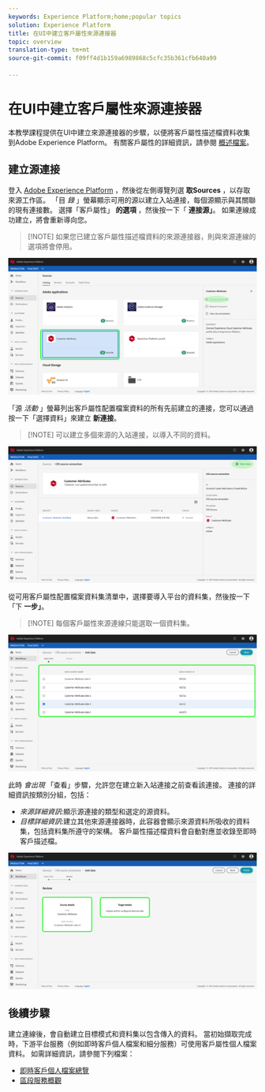 ```yaml
---
keywords: Experience Platform;home;popular topics
solution: Experience Platform
title: 在UI中建立客戶屬性來源連接器
topic: overview
translation-type: tm+mt
source-git-commit: f09ff4d1b159a6989868c5cfc35b361cfb640a99

---
```



# 在UI中建立客戶屬性來源連接器

本教學課程提供在UI中建立來源連接器的步驟，以便將客戶屬性描述檔資料收集到Adobe Experience Platform。 有關客戶屬性的詳細資訊，請參閱 [概述檔案](https://docs.adobe.com/content/help/zh-Hant/core-services/interface/customer-attributes/attributes.html)。

## 建立源連接

登入 <a href="https://platform.adobe.com" target="_blank">Adobe Experience Platform</a> ，然後從左側導覽列選 **取Sources** ，以存取來源工作區。 「目 *錄* 」螢幕顯示可用的源以建立入站連接，每個源顯示與其關聯的現有連接數。 選擇「客戶屬性」 **的選項** ，然後按一下「 **連接源」**。 如果連線成功建立，將會重新導向您。

>[!NOTE] 如果您已建立客戶屬性描述檔資料的來源連接器，則與來源連線的選項將會停用。

![](../../../../images/tutorials/create/customer-attributes/CA-sources_catalog.png)

「源 *活動* 」螢幕列出客戶屬性配置檔案資料的所有先前建立的連接，您可以通過按一下「選擇資料」來建立 **新連接**。

>[!NOTE] 可以建立多個來源的入站連接，以導入不同的資料。

![](../../../../images/tutorials/create/customer-attributes/CA-source_activity.png)

從可用客戶屬性配置檔案資料集清單中，選擇要導入平台的資料集，然後按一下「下 **一步」**。

>[!NOTE] 每個客戶屬性來源連線只能選取一個資料集。

![](../../../../images/tutorials/create/customer-attributes/CA-select_data.png)

此時 *會出現* 「查看」步驟，允許您在建立新入站連接之前查看該連接。 連接的詳細資訊按類別分組，包括：

* *來源詳細資訊*:顯示源連接的類型和選定的源資料。
* *目標詳細資訊*:建立其他來源連接器時，此容器會顯示來源資料所吸收的資料集，包括資料集所遵守的架構。 客戶屬性描述檔資料會自動對應並收錄至即時客戶描述檔。

![](../../../../images/tutorials/create/customer-attributes/CA-review.png)

## 後續步驟

建立連線後，會自動建立目標模式和資料集以包含傳入的資料。 當初始擷取完成時，下游平台服務（例如即時客戶個人檔案和細分服務）可使用客戶屬性個人檔案資料。 如需詳細資訊，請參閱下列檔案：

* [即時客戶個人檔案總覽](../../../../../profile/home.md)
* [區段服務概觀](../../../../../segmentation/home.md)
